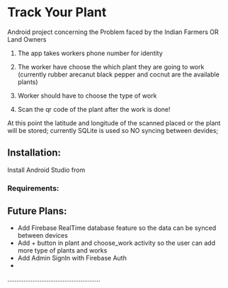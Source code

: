 # Track Your Plant

Android project concerning the Problem faced by the Indian Farmers OR Land Owners

1.  The app takes workers phone number for identity


2.  The worker have choose the which plant they are going to work (currently rubber arecanut black pepper and cocnut are the available plants)


3.  Worker should have to choose the type of work 


4.  Scan the qr code of the plant after the work is done!


At this point the latitude and longitude of the scanned placed or the plant will be stored; currently
SQLite is used so NO syncing between devides; <br/>

## Installation:
  Install Android Studio from <br/>
### Requirements:

## Future Plans:

*   Add Firebase RealTime database feature so the data can be synced between devices 
*   Add + button in plant and choose_work activity so the user can add more type of plants and works
*   Add Admin SignIn with Firebase Auth
*


....................................................

